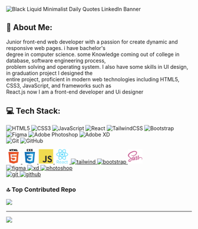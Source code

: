 ![Black Liquid Minimalist Daily Quotes LinkedIn Banner](https://github.com/mahmoud-abdelaziz0/mahmoud-abdelaziz0/assets/157170184/ebdb4fd0-2ea5-4861-878b-ec30a6581a66)

## 💫 About Me:
Junior front-end web developer with a passion for create dynamic and responsive web pages. i have bachelor's<br> degree in computer science. some Knowledge coming out of college in database, software engineering process,<br> problem solving and operating system. I also have some skills in UI design, in graduation project I designed the<br> entire project, proficient in modern web technologies including HTML5, CSS3, JavaScript, and frameworks such as<br> React.js now I am a front-end developer and Ui designer

## 💻 Tech Stack:
![HTML5](https://img.shields.io/badge/html5-%23E34F26.svg?style=for-the-badge&logo=html5&logoColor=white) ![CSS3](https://img.shields.io/badge/css3-%231572B6.svg?style=for-the-badge&logo=css3&logoColor=white) ![JavaScript](https://img.shields.io/badge/javascript-%23323330.svg?style=for-the-badge&logo=javascript&logoColor=%23F7DF1E) ![React](https://img.shields.io/badge/react-%2320232a.svg?style=for-the-badge&logo=react&logoColor=%2361DAFB) ![TailwindCSS](https://img.shields.io/badge/tailwindcss-%2338B2AC.svg?style=for-the-badge&logo=tailwind-css&logoColor=white) ![Bootstrap](https://img.shields.io/badge/bootstrap-%238511FA.svg?style=for-the-badge&logo=bootstrap&logoColor=white)<br>
![Figma](https://img.shields.io/badge/figma-%23F24E1E.svg?style=for-the-badge&logo=figma&logoColor=white) ![Adobe Photoshop](https://img.shields.io/badge/adobe%20photoshop-%2331A8FF.svg?style=for-the-badge&logo=adobe%20photoshop&logoColor=white) ![Adobe XD](https://img.shields.io/badge/Adobe%20XD-470137?style=for-the-badge&logo=Adobe%20XD&logoColor=#FF61F6)  
![Git](https://img.shields.io/badge/git-%23F05033.svg?style=for-the-badge&logo=git&logoColor=white)  ![GitHub](https://img.shields.io/badge/github-%23121011.svg?style=for-the-badge&logo=github&logoColor=white)

<a href="#" rel="noreferrer"> 
    <img src="https://raw.githubusercontent.com/devicons/devicon/master/icons/html5/html5-original-wordmark.svg" alt="html5" width="40" height="40"/> 
</a> 
<a href="#" rel="noreferrer"> 
    <img src="https://raw.githubusercontent.com/devicons/devicon/master/icons/css3/css3-original-wordmark.svg" alt="css3" width="40" height="40"/> 
</a> 
<a href="#" rel="noreferrer"> 
    <img src="https://raw.githubusercontent.com/devicons/devicon/master/icons/javascript/javascript-original.svg" alt="javascript" width="40" height="40"/> 
</a> 
<a href="#" rel="noreferrer"> 
    <img src="https://raw.githubusercontent.com/devicons/devicon/master/icons/react/react-original-wordmark.svg" alt="react" width="40" height="40"/> 
</a>
<a href="#"  rel="noreferrer"> 
    <img src="https://www.vectorlogo.zone/logos/tailwindcss/tailwindcss-icon.svg" alt="tailwind" width="40" height="40"/> 
</a>
<a href="#" rel="noreferrer"> 
    <img src="https://www.svgrepo.com/show/353498/bootstrap.svg" alt="bootstrap" width="40" height="40"/> 
</a> 
<a href="#" rel="noreferrer"> 
    <img src="https://raw.githubusercontent.com/devicons/devicon/master/icons/sass/sass-original.svg" alt="sass" width="40" height="40"/> 
</a>
<br>
<a href="#" rel="noreferrer"> 
    <img src="https://www.vectorlogo.zone/logos/figma/figma-icon.svg" alt="figma" width="40" height="40"/> 
</a>
<a href="#" rel="noreferrer"> 
    <img src="https://www.svgrepo.com/show/303109/adobe-xd-logo.svg" alt="xd" width="40" height="40"/> 
</a>
<a href="#" rel="noreferrer"> 
    <img src="https://www.svgrepo.com/show/373968/photoshop.svg" alt="photoshop" width="40" height="40"/> 
</a>
<br>
<a href="#"  rel="noreferrer"> 
    <img src="https://www.vectorlogo.zone/logos/git-scm/git-scm-icon.svg" alt="git" width="40" height="40"/> 
</a>
<a href="#"  rel="noreferrer"> 
    <img src="https://www.svgrepo.com/show/512317/github-142.svg" alt="github" width="40" height="40"/> 
</a>

  


### 🔝 Top Contributed Repo
![](https://github-contributor-stats.vercel.app/api?username=mahmoud-abdelaziz0&limit=5&theme=dark&combine_all_yearly_contributions=true)

---
[![](https://visitcount.itsvg.in/api?id=mahmoud-abdelaziz0&icon=0&color=0)](https://visitcount.itsvg.in)
